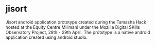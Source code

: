 # jisort
Jisort android application prototype created during the Tamasha Hack hosted at the Equity Centre Milimani under the Mozilla Digital SKills Observatory Project, 28th - 29th April.
The prototype is a native android application created using android studio.
